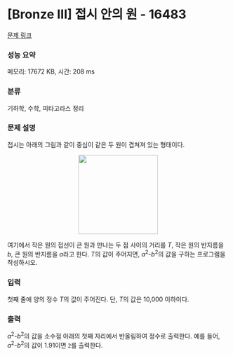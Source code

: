 # [Bronze III] 접시 안의 원 - 16483 

[문제 링크](https://www.acmicpc.net/problem/16483) 

### 성능 요약

메모리: 17672 KB, 시간: 208 ms

### 분류

기하학, 수학, 피타고라스 정리

### 문제 설명

<p>접시는 아래의 그림과 같이 중심이 같은 두 원이 겹쳐져 있는 형태이다.</p>

<p style="text-align: center;"><img alt="" src="" style="width: 181px; height: 181px;"></p>

<p>여기에서 작은 원의 접선이 큰 원과 만나는 두 점 사이의 거리를 <em>T</em>, 작은 원의 반지름을 <em>b</em>, 큰 원의 반지름을 <em>a</em>라고 한다. <em>T</em>의 값이 주어지면, <em>a</em><sup>2</sup>-<em>b</em><sup>2</sup>의 값을 구하는 프로그램을 작성하시오.</p>

### 입력 

 <p>첫째 줄에 양의 정수<em> T</em>의 값이 주어진다. 단, <em>T</em>의 값은 10,000 이하이다.</p>

### 출력 

 <p><em>a</em><sup>2</sup>-<em>b</em><sup>2</sup>의 값을 소수점 아래의 첫째 자리에서 반올림하여 정수로 출력한다. 예를 들어, <em>a</em><sup>2</sup>-<em>b</em><sup>2</sup>의 값이 1.91이면 <code>2</code>를 출력한다.</p>

